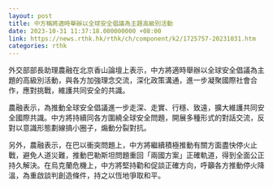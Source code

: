 ```yaml
---
layout: post
title: 中方稱將適時舉辦以全球安全倡議為主題高級別活動
date: 2023-10-31 11:37:18.000000000 +08:00
link: https://news.rthk.hk/rthk/ch/component/k2/1725757-20231031.htm
categories: rthk
---
```


外交部部長助理農融在北京香山論壇上表示，中方將適時舉辦以全球安全倡議為主題的高級別活動，與各方加強理念交流，深化政策溝通，進一步凝聚國際社會合作，應對挑戰，維護共同安全的共識。  

農融表示，為推動全球安全倡議進一步走深、走實、行穩、致遠，擴大維護共同安全國際共識。中方將持續同各方圍繞全球安全問題，開展多種形式的對話交流，反對以意識形態劃線搞小圈子，煽動分裂對抗。

另外，農融表示，在巴以衝突問題上，中方將繼續積極推動有關方面盡快停火止戰，避免人道災難，推動巴勒斯坦問題重回「兩國方案」正確軌道，得到全面公正持久解決。在烏克蘭危機上，中方將堅持勸和促談正確方向，呼籲各方推動停火降溫，為重啟談判創造條件，持之以恆地爭取和平。
